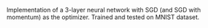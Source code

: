 Implementation of a 3-layer neural network with SGD (and SGD with momentum) as the optimizer. Trained and tested on MNIST dataset.
